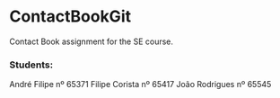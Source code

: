 # ContactBookGit
Contact Book assignment for the SE course.
### Students:
André Filipe nº 65371
Filipe Corista nº 65417
João Rodrigues nº 65545
